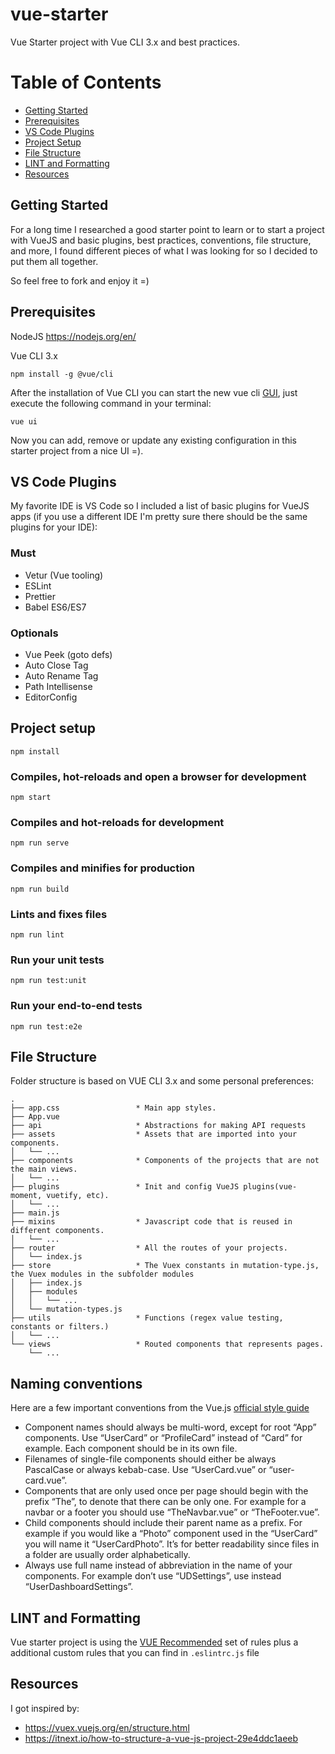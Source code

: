 # vue-starter
Vue Starter project with Vue CLI 3.x and best practices.

# Table of Contents
* [Getting Started](#getting-started)
* [Prerequisites](#Prerequisites)
* [VS Code Plugins](#vs-code-plugins)
* [Project Setup](#project-setup)
* [File Structure](#file-structure)
* [LINT and Formatting](#lint-and-formatting)
* [Resources](#resources)

## Getting Started

For a long time I researched a good starter point to learn or to start a project with VueJS and basic plugins, best practices, conventions, file structure, and more, I found different pieces of what I was looking for so I decided to put them all together.

So feel free to fork and enjoy it =)

## Prerequisites

NodeJS
https://nodejs.org/en/

Vue CLI 3.x
```
npm install -g @vue/cli
```

After the installation of Vue CLI you can start the new vue cli [GUI](https://cli.vuejs.org/guide/creating-a-project.html#using-the-gui), just execute the following command in your terminal:
```
vue ui
```

Now you can add, remove or update any existing configuration in this starter project from a nice UI =).

## VS Code Plugins

My favorite IDE is VS Code so I included a list of basic plugins for VueJS apps (if you use a different IDE I'm pretty sure there should be the same plugins for your IDE):

### Must
- Vetur (Vue tooling)
- ESLint
- Prettier
- Babel ES6/ES7

### Optionals
- Vue Peek (goto defs)
- Auto Close Tag
- Auto Rename Tag
- Path Intellisense
- EditorConfig

## Project setup
```
npm install
```

### Compiles, hot-reloads and open a browser for development
```
npm start
```

### Compiles and hot-reloads for development
```
npm run serve
```

### Compiles and minifies for production
```
npm run build
```

### Lints and fixes files
```
npm run lint
```

### Run your unit tests
```
npm run test:unit
```

### Run your end-to-end tests
```
npm run test:e2e
```

## File Structure

Folder structure is based on VUE CLI 3.x and some personal preferences:

```
.
├── app.css                 * Main app styles.
├── App.vue
├── api                     * Abstractions for making API requests
├── assets                  * Assets that are imported into your components.
│   └── ...
├── components              * Components of the projects that are not the main views.
│   └── ...
├── plugins                 * Init and config VueJS plugins(vue-moment, vuetify, etc).
│   └── ...
├── main.js
├── mixins                  * Javascript code that is reused in different components.
│   └── ...
├── router                  * All the routes of your projects.
│   └── index.js
├── store                   * The Vuex constants in mutation-type.js, the Vuex modules in the subfolder modules
│   ├── index.js
│   ├── modules
│   │   └── ...
│   └── mutation-types.js
├── utils                   * Functions (regex value testing, constants or filters.)
│   └── ...
└── views                   * Routed components that represents pages.
    └── ...
```

## Naming conventions

Here are a few important conventions from the Vue.js [official style guide](https://vuejs.org/v2/style-guide/)

- Component names should always be multi-word, except for root “App” components. Use “UserCard” or “ProfileCard” instead of “Card” for example.
Each component should be in its own file.
- Filenames of single-file components should either be always PascalCase or always kebab-case. Use “UserCard.vue” or “user-card.vue”.
- Components that are only used once per page should begin with the prefix “The”, to denote that there can be only one. For example for a navbar or a footer you should use “TheNavbar.vue” or “TheFooter.vue”.
- Child components should include their parent name as a prefix. For example if you would like a “Photo” component used in the “UserCard” you will name it “UserCardPhoto”. It’s for better readability since files in a folder are usually order alphabetically.
- Always use full name instead of abbreviation in the name of your components. For example don’t use “UDSettings”, use instead “UserDashboardSettings”.

## LINT and Formatting

Vue starter project is using the [VUE Recommended](https://vuejs.org/v2/style-guide/#Priority-C-Rules-Recommended-Minimizing-Arbitrary-Choices-and-Cognitive-Overhead) set of rules plus a additional custom rules that you can find in ```.eslintrc.js``` file

## Resources

I got inspired by:
- https://vuex.vuejs.org/en/structure.html
- https://itnext.io/how-to-structure-a-vue-js-project-29e4ddc1aeeb
